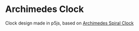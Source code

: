 # Archimedes Clock  
Clock design made in p5js, based on [Archimedes Spiral Clock](http://www.fibonacciclocks.com/) 
